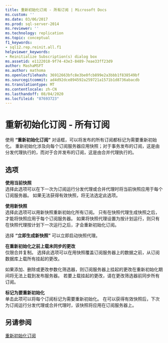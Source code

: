 ```yaml
---
title: 重新初始化订阅 - 所有订阅 | Microsoft Docs
ms.custom: ''
ms.date: 03/06/2017
ms.prod: sql-server-2014
ms.reviewer: ''
ms.technology: replication
ms.topic: conceptual
f1_keywords:
- sql12.rep.reinit.all.f1
helpviewer_keywords:
- Reinitialize Subscription(s) dialog box
ms.assetid: e1122018-9f74-43e3-8489-7eae33ff23d9
author: MashaMSFT
ms.author: mathoma
ms.openlocfilehash: 36912663bfc8e3be0fcb899e2a3bbb1f838549bf
ms.sourcegitcommit: ad4d92dce894592a259721a1571b1d8736abacdb
ms.translationtype: MT
ms.contentlocale: zh-CN
ms.lasthandoff: 08/04/2020
ms.locfileid: "87693723"
---
```

# <a name="reinitialize-subscriptions---all-subscriptions"></a>重新初始化订阅 - 所有订阅
  使用 **“重新初始化订阅”** 对话框，可以将发布的所有订阅都标记为需要重新初始化。 重新初始化涉及向每个订阅服务器应用快照；对于事务发布的订阅，这是由分发代理执行的，而对于合并发布的订阅，这是由合并代理执行的。  
  
## <a name="options"></a>选项  
 **使用当前快照**  
 选择此选项可以在下一次为订阅运行分发代理或合并代理时将当前快照应用于每个订阅服务器。 如果无法获得有效快照，将无法选定此选项。  
  
 **使用新快照**  
 选择此选项可以用新快照重新初始化所有订阅。 只有在快照代理生成快照之后，才能将快照应用于每个订阅服务器。 如果将快照代理设置为按计划运行，则只有在快照代理按计划下一次运行之后，才会重新初始化订阅。  
  
 选择 **“立即生成新快照”** 可以立即启动快照代理。  
  
 **在重新初始化之前上载未同步的更改**  
 仅限合并复制。 选择此选项可以在用快照覆盖订阅服务器上的数据之前，从订阅数据库上载所有挂起的更改。  
  
 如果添加、删除或更改参数化筛选器，则订阅服务器上挂起的更改在重新初始化期间将无法上载到发布服务器。 若要上载挂起的更改，请在更改筛选器前同步所有订阅。  
  
 **标记为要重新初始化**  
 单击此项可以将每个订阅标记为需要重新初始化。 在可以获得有效快照后，下次为订阅运行分发代理或合并代理时，该快照将应用在订阅服务器上。  
  
## <a name="see-also"></a>另请参阅  
 [重新初始化订阅](reinitialize-subscriptions.md)  
  
  
